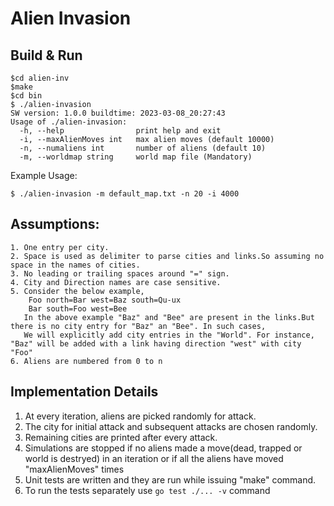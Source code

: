 # Alien Invasion

## Build & Run
```
$cd alien-inv
$make
$cd bin
$ ./alien-invasion 
SW version: 1.0.0 buildtime: 2023-03-08_20:27:43
Usage of ./alien-invasion:
  -h, --help                print help and exit
  -i, --maxAlienMoves int   max alien moves (default 10000)
  -n, --numaliens int       number of aliens (default 10)
  -m, --worldmap string     world map file (Mandatory)
```
Example Usage:
```
$ ./alien-invasion -m default_map.txt -n 20 -i 4000
```

## Assumptions:
    1. One entry per city.
    2. Space is used as delimiter to parse cities and links.So assuming no space in the names of cities.
    3. No leading or trailing spaces around "=" sign.
    4. City and Direction names are case sensitive.
    5. Consider the below example,
        Foo north=Bar west=Baz south=Qu-ux
        Bar south=Foo west=Bee
       In the above example "Baz" and "Bee" are present in the links.But there is no city entry for "Baz" an "Bee". In such cases,
       We will explicitly add city entries in the "World". For instance, "Baz" will be added with a link having direction "west" with city "Foo"
    6. Aliens are numbered from 0 to n

## Implementation Details
  1. At every iteration, aliens are picked randomly for attack.
  2. The city for initial attack and subsequent attacks are chosen randomly.
  3. Remaining cities are printed after every attack.
  4. Simulations are stopped if no aliens made a move(dead, trapped or world is destryed) in an 
     iteration or if all the aliens have moved "maxAlienMoves" times  
  5. Unit tests are written and they are run while issuing "make" command.
  6. To run the tests separately use ``` go test ./... -v ``` command